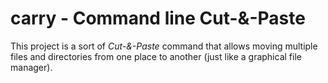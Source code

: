# carry - Command line Cut-&-Paste

This project is a sort of *Cut-&-Paste* command that allows moving multiple
files and directories from one place to another (just like a graphical file
manager).
